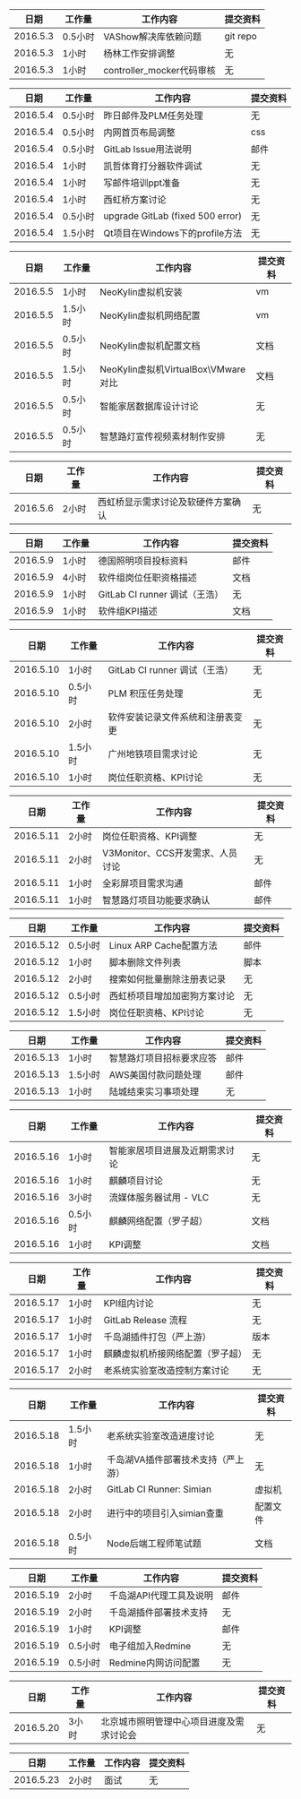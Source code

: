 日期  | 工作量 | 工作内容 | 提交资料
-----|-------| --------|-----
2016.5.3 | 0.5小时 | VAShow解决库依赖问题 | git repo
2016.5.3 | 1小时 | 杨林工作安排调整 | 无
2016.5.3 | 1小时 | controller_mocker代码审核 | 无

日期  | 工作量 | 工作内容 | 提交资料
-----|-------| --------|-----
2016.5.4 | 0.5小时 | 昨日邮件及PLM任务处理 | 无
2016.5.4 | 0.5小时 | 内网首页布局调整 | css
2016.5.4 | 0.5小时 | GitLab Issue用法说明 | 邮件
2016.5.4 | 1小时 | 凯哲体育打分器软件调试 | 无
2016.5.4 | 1小时 | 写邮件培训ppt准备 | 无
2016.5.4 | 1小时 | 西虹桥方案讨论 | 无
2016.5.4 | 0.5小时 | upgrade GitLab (fixed 500 error) | 无
2016.5.4 | 1.5小时 | Qt项目在Windows下的profile方法 | 无

日期  | 工作量 | 工作内容 | 提交资料
-----|-------| --------|-----
2016.5.5 | 1小时 | NeoKylin虚拟机安装 | vm
2016.5.5 | 1.5小时 | NeoKylin虚拟机网络配置 | vm
2016.5.5 | 0.5小时 | NeoKylin虚拟机配置文档 | 文档
2016.5.5 | 1.5小时 | NeoKylin虚拟机VirtualBox\VMware对比 | 文档
2016.5.5 | 0.5小时 | 智能家居数据库设计讨论  | 无
2016.5.5 | 0.5小时 | 智慧路灯宣传视频素材制作安排   | 无

日期  | 工作量 | 工作内容 | 提交资料
-----|-------| --------|-----
2016.5.6 | 2小时 | 西虹桥显示需求讨论及软硬件方案确认 | 无

日期  | 工作量 | 工作内容 | 提交资料
-----|-------| --------|-----
2016.5.9 | 1小时 | 德国照明项目投标资料 | 邮件
2016.5.9 | 4小时 | 软件组岗位任职资格描述 | 文档
2016.5.9 | 1小时 | GitLab CI runner 调试（王浩） | 无
2016.5.9 | 1小时 | 软件组KPI描述 | 文档

日期  | 工作量 | 工作内容 | 提交资料
-----|-------| --------|-----
2016.5.10 | 1小时 | GitLab CI runner 调试（王浩） | 无
2016.5.10 | 0.5小时 | PLM 积压任务处理 | 无
2016.5.10 | 2小时 | 软件安装记录文件系统和注册表变更 | 无
2016.5.10 | 1.5小时 | 广州地铁项目需求讨论 | 无
2016.5.10 | 1小时 | 岗位任职资格、KPI讨论 | 无

日期  | 工作量 | 工作内容 | 提交资料
-----|-------| --------|-----
2016.5.11 | 2小时 | 岗位任职资格、KPI调整 | 无
2016.5.11 | 2小时 | V3Monitor、CCS开发需求、人员讨论 | 无
2016.5.11 | 1小时 | 全彩屏项目需求沟通 | 邮件
2016.5.11 | 1小时 | 智慧路灯项目功能要求确认 | 邮件

日期  | 工作量 | 工作内容 | 提交资料
-----|-------| --------|-----
2016.5.12 | 0.5小时 | Linux ARP Cache配置方法 | 邮件
2016.5.12 | 1小时 | 脚本删除文件列表 | 脚本
2016.5.12 | 2小时 | 搜索如何批量删除注册表记录 | 无
2016.5.12 | 0.5小时 | 西虹桥项目增加加密狗方案讨论 | 无
2016.5.12 | 1.5小时 | 岗位任职资格、KPI讨论 | 无

日期  | 工作量 | 工作内容 | 提交资料
-----|-------| --------|-----
2016.5.13 | 1小时 | 智慧路灯项目招标要求应答 | 邮件
2016.5.13 | 1.5小时 | AWS美国付款问题处理 | 邮件
2016.5.13 | 1小时 | 陆城结束实习事项处理 | 无

日期  | 工作量 | 工作内容 | 提交资料
-----|-------| --------|-----
2016.5.16 | 1小时 | 智能家居项目进展及近期需求讨论 | 无
2016.5.16 | 1小时 | 麒麟项目讨论 | 无
2016.5.16 | 3小时 | 流媒体服务器试用 - VLC | 无
2016.5.16 | 0.5小时 | 麒麟网络配置（罗子超） | 文档
2016.5.16 | 1小时 | KPI调整 | 文档

日期  | 工作量 | 工作内容 | 提交资料
-----|-------| --------|-----
2016.5.17 | 1小时 | KPI组内讨论 | 无
2016.5.17 | 1小时 | GitLab Release 流程 | 无
2016.5.17 | 1小时 | 千岛湖插件打包（严上游） | 版本
2016.5.17 | 1小时 | 麒麟虚拟机桥接网络配置（罗子超） | 无
2016.5.17 | 2小时 | 老系统实验室改造控制方案讨论 | 无

日期  | 工作量 | 工作内容 | 提交资料
-----|-------| --------|-----
2016.5.18 | 1.5小时 | 老系统实验室改造进度讨论 | 无
2016.5.18 | 1小时 | 千岛湖VA插件部署技术支持（严上游） | 无
2016.5.18 | 2小时 | GitLab CI Runner: Simian | 虚拟机
2016.5.18 | 2小时 | 进行中的项目引入simian查重 | 配置文件
2016.5.18 | 0.5小时 | Node后端工程师笔试题 | 文档

日期  | 工作量 | 工作内容 | 提交资料
-----|-------| --------|-----
2016.5.19 | 2小时 | 千岛湖API代理工具及说明 | 邮件
2016.5.19 | 2小时 | 千岛湖插件部署技术支持 | 无
2016.5.19 | 1小时 | KPI调整 | 邮件
2016.5.19 | 0.5小时 | 电子组加入Redmine | 无
2016.5.19 | 0.5小时 | Redmine内网访问配置 | 无

日期  | 工作量 | 工作内容 | 提交资料
-----|-------| --------|-----
2016.5.20 | 3小时 | 北京城市照明管理中心项目进度及需求讨论会 | 无

日期  | 工作量 | 工作内容 | 提交资料
-----|-------| --------|-----
2016.5.23 | 2小时 | 面试 | 无

[//]: # (comment)
